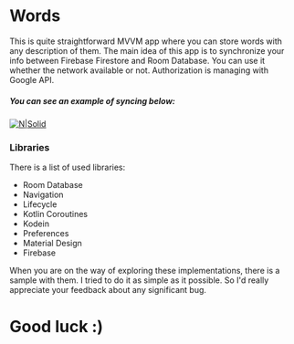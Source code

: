 # Words


This is quite straightforward MVVM app where you can store words with any description of them. The main idea of this app is to synchronize your info between Firebase Firestore and Room Database. You can use it whether the network available or not. Authorization is managing with Google API. 

##### You can see an example of syncing below: 

[![N|Solid](https://media.giphy.com/media/KVDYRtCvEM00blcC0R/giphy.gif)](https://nodesource.om/products/nsolid)

### Libraries
There is a list of used libraries: 
- Room Database 
- Navigation
- Lifecycle
- Kotlin Coroutines
- Kodein
- Preferences
- Material Design
- Firebase

When you are on the way of exploring these implementations, there is a sample with them. I tried to do it as simple as it possible. 
So I'd really appreciate your feedback about any significant bug.

# Good luck :)
